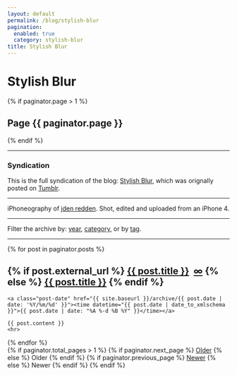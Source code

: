 ```yaml
---
layout: default
permalink: /blog/stylish-blur
pagination:
  enabled: true
  category: stylish-blur
title: Stylish Blur
---
```


# Stylish Blur

{% if paginator.page > 1 %}
  ## Page {{ paginator.page }}
{% endif %}

---

### Syndication
This is the full syndication of the blog: [Stylish Blur](https://stylishblur.tumblr.com), which was orignally posted on [Tumblr](https://tumblr.com).

---

iPhoneography of [jden redden](https://instagram.com/jden). Shot, edited and uploaded from an iPhone 4.

---

<p>Filter the archive by: <a href="{{ site.baseurl }}/archive">year</a>, <a href="{{ site.baseurl }}/archive/category">category</a>, or by <a href="{{ site.baseurl }}/archive/tag">tag</a>.</p>

<hr>

<div class="posts">
    
  {% for post in paginator.posts %}
  <article class="post">
    <h1 class="post-title">
      {% if post.external_url %}
        <a class="external-link" href="{{ post.external_url }}" onclick="captureOutboundLink(this); return false;">{{ post.title }}</a>&nbsp;
        <a href="{{ post.url }}">&#8734;</a>
      {% else %}
      <a href="{{ post.url }}">{{ post.title }}</a>
      {% endif %}
    </h1>

    <a class="post-date" href="{{ site.baseurl }}/archive/{{ post.date | date: '%Y/%m/%d' }}"><time datetime="{{ post.date | date_to_xmlschema }}">{{ post.date | date: "%A %-d %B %Y" }}</time></a>

    {{ post.content }}
    <hr>
  </article>
  {% endfor %}
</div>

<div class="pagination">
  {% if paginator.total_pages > 1 %}
      {% if paginator.next_page %}
        <a class="pagination-item older" href="{{ paginator.next_page_path }}">Older</a>
      {% else %}
        <span class="pagination-item older">Older</span>
      {% endif %}
      {% if paginator.previous_page %}
        <a class="pagination-item newer" href="{{ paginator.previous_page_path }}">Newer</a>
      {% else %}
        <span class="pagination-item newer">Newer</span>
      {% endif %}
  {% endif %}
</div>
